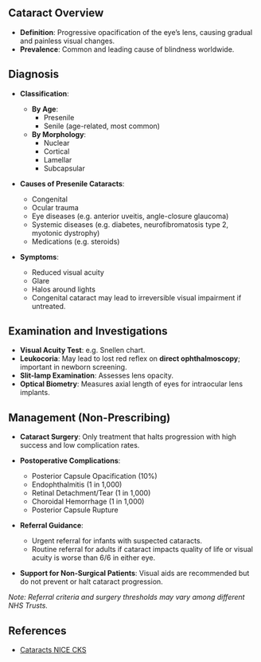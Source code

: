 ## Cataract Overview

- **Definition**: Progressive opacification of the eye’s lens, causing gradual and painless visual changes.
- **Prevalence**: Common and leading cause of blindness worldwide.

## Diagnosis

- **Classification**:
  - **By Age**:
    - Presenile
    - Senile (age-related, most common)
  - **By Morphology**:
    - Nuclear
    - Cortical
    - Lamellar
    - Subcapsular

- **Causes of Presenile Cataracts**:
  - Congenital
  - Ocular trauma
  - Eye diseases (e.g. anterior uveitis, angle-closure glaucoma)
  - Systemic diseases (e.g. diabetes, neurofibromatosis type 2, myotonic dystrophy)
  - Medications (e.g. steroids)

- **Symptoms**:
  - Reduced visual acuity
  - Glare
  - Halos around lights
  - Congenital cataract may lead to irreversible visual impairment if untreated.

## Examination and Investigations

- **Visual Acuity Test**: e.g. Snellen chart.
- **Leukocoria**: May lead to lost red reflex on **direct ophthalmoscopy**; important in newborn screening.
- **Slit-lamp Examination**: Assesses lens opacity.
- **Optical Biometry**: Measures axial length of eyes for intraocular lens implants.

## Management (Non-Prescribing)

- **Cataract Surgery**: Only treatment that halts progression with high success and low complication rates.
  
- **Postoperative Complications**:
  - Posterior Capsule Opacification (10%)
  - Endophthalmitis (1 in 1,000)
  - Retinal Detachment/Tear (1 in 1,000)
  - Choroidal Hemorrhage (1 in 1,000)
  - Posterior Capsule Rupture

- **Referral Guidance**:
  - Urgent referral for infants with suspected cataracts.
  - Routine referral for adults if cataract impacts quality of life or visual acuity is worse than 6/6 in either eye.

- **Support for Non-Surgical Patients**: Visual aids are recommended but do not prevent or halt cataract progression.

*Note: Referral criteria and surgery thresholds may vary among different NHS Trusts.*

## References

- [Cataracts NICE CKS](https://cks.nice.org.uk/topics/cataracts/)